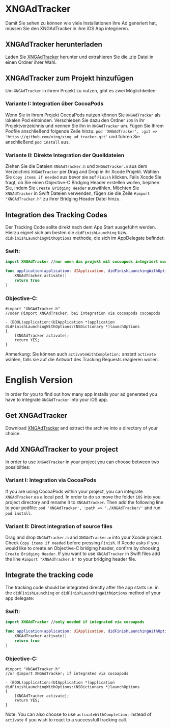 # XNGAdTracker
Damit Sie sehen zu können wie viele Installationen ihre Ad generiert hat, müssen Sie den XNGAdTracker in ihre iOS App integrieren.

## XNGAdTracker herunterladen
Laden Sie [XNGAdTracker]() herunter und extrahieren Sie die .zip Datei in einen Ordner ihrer Wahl.

## XNGAdTracker zum Projekt hinzufügen
Um `XNGAdTracker` in ihrem Projekt zu nutzen, gibt es zwei Möglichkeiten:

### Variante I: Integration über CocoaPods
Wenn Sie in ihrem Projekt CocoaPods nutzen können Sie `XNGAdTracker` als lokalen Pod einbinden. Verschieben Sie dazu den Ordner `iOS` in ihr Projektverzeichnis und nennen Sie ihn in `XNGAdTracker` um. Fügen Sie Ihrem Podfile anschließend folgende Zeile hinzu: `pod 'XNGAdTracker', :git => 'https://github.com/xing/xing_ad_tracker.git'` und führen Sie anschließend `pod install` aus.

### Variante II: Direkte Integration der Quelldateien
Ziehen Sie die Dateien `XNGAdTracker.h` und `XNGAdTracker.m` aus dem Verzeichnis `XNGAdTracker` per Drag and Drop in ihr Xcode Projekt. Wählen Sie `Copy items if needed` aus bevor sie auf `Finish` klicken. Falls Xcode Sie fragt, ob Sie einen Objective-C Bridging Header erstellen wollen, bejahen Sie, indem Sie `Create Bridging Header` auswählen. Möchten Sie  `XNGAdTracker` in Swift Dateien verwenden, fügen sie die Zeile `#import "XNGAdTracker.h"` zu ihrer Bridging Header Datei hinzu.

## Integration des Tracking Codes
Der Tracking Code sollte direkt nach dem App Start ausgeführt werden. Hierzu eignet sich am besten die `didFinishLaunching` bzw. `didFinishLaunchingWithOptions` methode, die sich im AppDelegate befindet:
### Swift:
```swift
import XNGAdTracker //nur wenn das projekt mit cocoapods integriert wurde

func application(application: UIApplication, didFinishLaunchingWithOptions launchOptions: [NSObject: AnyObject]?) -> Bool {
    XNGAdTracker.activate()
    return true
}
```

### Objective-C:
```objc
#import "XNGAdTracker.h"
//oder @import XNGAdTracker; bei integration via cocoapods cocoapods

- (BOOL)application:(UIApplication *)application didFinishLaunchingWithOptions:(NSDictionary *)launchOptions
{
    [XNGAdTracker activate];
    return YES;
}
```

Anmerkung: Sie können auch `activateWithCompletion:` anstatt `activate` wählen, falls sie auf die Antwort des  Tracking Requests reagieren wollen.

# English Version
In order for you to find out how many app installs your ad generated you have to integrate `XNGAdTracker` into your iOS app.

## Get XNGAdTracker
Download [XNGAdTracker]() and extract the archive into a directory of your choice.

## Add XNGAdTracker to your project
In order to use `XNGAdTracker` in your project you can choose between two possibilties:

### Variant I: Integration via CocoaPods
If you are using CocoaPods within your project, you can integrate `XNGAdTracker` as a local pod. In order to do so move the folder `iOS` into you project directory and rename it to `XNGAdTracker`. Then add the following line to your podfile: `pod 'XNGAdTracker', :path => './XNGAdTracker/'` and run `pod install`.

### Variant II: Direct integration of source files
Drag and drop `XNGAdTracker.h` and `XNGAdTracker.m` into your Xcode project. Check `Copy items if needed` before pressing `Finish`. If Xcode asks if you would like to create an Objective-C bridging header, confirm by choosing `Create Bridging Header`. If you want to use `XNGAdTracker` in Swift files add the line `#import "XNGAdTracker.h"` to your bridging header file.

## Integrate the tracking code
The tracking code should be integrated directly after the app starts i.e. in the `didFinishLaunching` or `didFinishLaunchingWithOptions` method of your app delegate:
### Swift:
```swift
import XNGAdTracker //only needed if integrated via cocoapods

func application(application: UIApplication, didFinishLaunchingWithOptions launchOptions: [NSObject: AnyObject]?) -> Bool {
    XNGAdTracker.activate()
    return true
}
```

### Objective-C:
```objc
#import "XNGAdTracker.h"
//or @import XNGAdTracker; if integrated via cocoapods

- (BOOL)application:(UIApplication *)application didFinishLaunchingWithOptions:(NSDictionary *)launchOptions
{
    [XNGAdTracker activate];
    return YES;
}
```

Note: You can also choose to use `activateWithCompletion:` instead of `activate` if you wish to react to a successfull tracking call.
